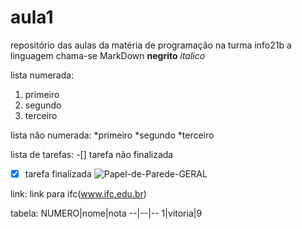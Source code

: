 # aula1
repositório das aulas da matéria de programação na turma info21b
a linguagem chama-se MarkDown
**negrito**
*italico*

lista numerada:
1. primeiro
2. segundo
3. terceiro

lista não  numerada:
*primeiro
*segundo
*terceiro

lista de tarefas:
-[] tarefa não finalizada 
-[x] tarefa finalizada
![Papel-de-Parede-GERAL](https://github.com/camilykisner/aula1/assets/144925210/28ec76c4-8bd1-4133-b29b-74b24b6eb21f)


link:
link para ifc(www.ifc.edu.br)

tabela:
NUMERO|nome|nota
--|--|--
1|vitoria|9
